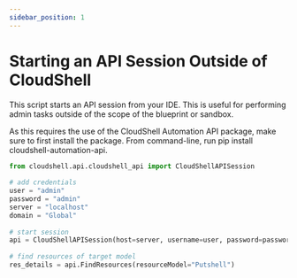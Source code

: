 ```yaml
---
sidebar_position: 1
---
```


# Starting an API Session Outside of CloudShell

This script starts an API session from your IDE. This is useful for performing admin tasks outside of the scope of the blueprint or sandbox.

As this requires the use of the CloudShell Automation API package, make sure to first install the package. From command-line, run pip install cloudshell-automation-api.

```python
from cloudshell.api.cloudshell_api import CloudShellAPISession
 
# add credentials
user = "admin"
password = "admin"
server = "localhost"
domain = "Global"
 
# start session
api = CloudShellAPISession(host=server, username=user, password=password, domain=domain)
 
# find resources of target model
res_details = api.FindResources(resourceModel="Putshell")
```
